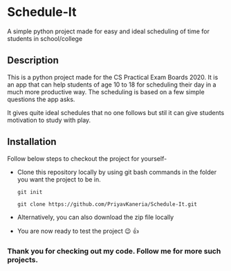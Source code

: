 # Schedule-It
A simple python project made for easy and ideal scheduling of time for students in school/college

## Description
This is a python project made for the CS Practical Exam Boards 2020.
It is an app that can help students of age 10 to 18 for scheduling their day in a much more productive way.
The scheduling is based on a few simple questions the app asks.

It gives quite ideal schedules that no one follows but stil it can give students motivation to study with play.

## Installation
Follow below steps to checkout the project for yourself-
- Clone this repository locally by using git bash commands in the folder you want the project to be in.

  `git init`
  
  `git clone https://github.com/PriyavKaneria/Schedule-It.git`
- Alternatively, you can also download the zip file locally
- You are now ready to test the project :wink: :thumbsup:

### Thank you for checking out my code. Follow me for more such projects.
